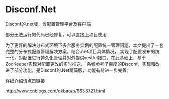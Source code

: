 # Disconf.Net
Disconf的.net版，含配置管理平台及客户端

部分无法运行的代码已经修复，可以直接上项目使用
     
  为了更好的解决分布式环境下多台服务实例的配置统一管理问题，本文提出了一套完整的分布式配置管理解决方案。结合.net项目具体情况，
实现了配置发布的统一化，对配置进行持久化管理并对外提供restful接口，在此基础上，基于ZooKeeper实现对配置更改的实时推送。
系统参考了百度的Disconf，实现和改进了部分功能，是Disconf的.Net精简版，功能有待进一步完善。
 
详细介绍请点击链接

http://www.cnblogs.com/qkbao/p/6638721.html
